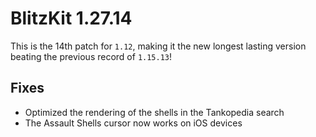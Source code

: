 # BlitzKit 1.27.14

This is the 14th patch for `1.12`, making it the new longest lasting version beating the previous record of `1.15.13`!

## Fixes

- Optimized the rendering of the shells in the Tankopedia search
- The Assault Shells cursor now works on iOS devices
